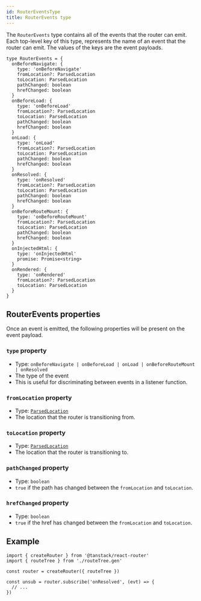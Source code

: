 ```yaml
---
id: RouterEventsType
title: RouterEvents type
---
```


The `RouterEvents` type contains all of the events that the router can emit. Each top-level key of this type, represents the name of an event that the router can emit. The values of the keys are the event payloads.

```tsx
type RouterEvents = {
  onBeforeNavigate: {
    type: 'onBeforeNavigate'
    fromLocation?: ParsedLocation
    toLocation: ParsedLocation
    pathChanged: boolean
    hrefChanged: boolean
  }
  onBeforeLoad: {
    type: 'onBeforeLoad'
    fromLocation?: ParsedLocation
    toLocation: ParsedLocation
    pathChanged: boolean
    hrefChanged: boolean
  }
  onLoad: {
    type: 'onLoad'
    fromLocation?: ParsedLocation
    toLocation: ParsedLocation
    pathChanged: boolean
    hrefChanged: boolean
  }
  onResolved: {
    type: 'onResolved'
    fromLocation?: ParsedLocation
    toLocation: ParsedLocation
    pathChanged: boolean
    hrefChanged: boolean
  }
  onBeforeRouteMount: {
    type: 'onBeforeRouteMount'
    fromLocation?: ParsedLocation
    toLocation: ParsedLocation
    pathChanged: boolean
    hrefChanged: boolean
  }
  onInjectedHtml: {
    type: 'onInjectedHtml'
    promise: Promise<string>
  }
  onRendered: {
    type: 'onRendered'
    fromLocation?: ParsedLocation
    toLocation: ParsedLocation
  }
}
```

## RouterEvents properties

Once an event is emitted, the following properties will be present on the event payload.

### `type` property

- Type: `onBeforeNavigate | onBeforeLoad | onLoad | onBeforeRouteMount | onResolved`
- The type of the event
- This is useful for discriminating between events in a listener function.

### `fromLocation` property

- Type: [`ParsedLocation`](../ParsedLocationType.md)
- The location that the router is transitioning from.

### `toLocation` property

- Type: [`ParsedLocation`](../ParsedLocationType.md)
- The location that the router is transitioning to.

### `pathChanged` property

- Type: `boolean`
- `true` if the path has changed between the `fromLocation` and `toLocation`.

### `hrefChanged` property

- Type: `boolean`
- `true` if the href has changed between the `fromLocation` and `toLocation`.

## Example

```tsx
import { createRouter } from '@tanstack/react-router'
import { routeTree } from './routeTree.gen'

const router = createRouter({ routeTree })

const unsub = router.subscribe('onResolved', (evt) => {
  // ...
})
```
